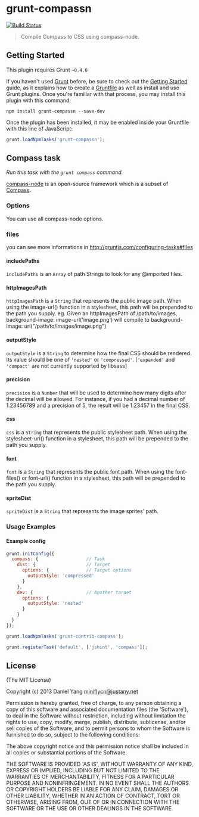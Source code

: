 # grunt-compassn

[![Build Status](https://travis-ci.org/miniflycn/grunt-compassn.svg?branch=master)](https://travis-ci.org/miniflycn/grunt-compassn)

> Compile Compass to CSS using compass-node.

## Getting Started
This plugin requires Grunt `~0.4.0`

If you haven't used [Grunt](http://gruntjs.com/) before, be sure to check out the [Getting Started](http://gruntjs.com/getting-started) guide, as it explains how to create a [Gruntfile](http://gruntjs.com/sample-gruntfile) as well as install and use Grunt plugins. Once you're familiar with that process, you may install this plugin with this command:

```shell
npm install grunt-compassn --save-dev
```

Once the plugin has been installed, it may be enabled inside your Gruntfile with this line of JavaScript:

```js
grunt.loadNpmTasks('grunt-compassn');
```

## Compass task
_Run this task with the `grunt compass` command._

[compass-node](https://github.com/miniflycn/node-compass/) is an open-source framework which is a subset of [Compass](http://compass-style.org/).

### Options

You can use all compass-node options. 

### files

you can see more informations in http://gruntjs.com/configuring-tasks#files

#### includePaths

`includePaths` is an `Array` of path Strings to look for any @imported files. 

#### httpImagesPath

`httpImagesPath` is a `String` that represents the public image path. When using the image-url() function in a stylesheet, this path will be prepended to the path you supply. eg. Given an httpImagesPath of /path/to/images, background-image: image-url('image.png') will compile to background-image: url("/path/to/images/image.png")

#### outputStyle

`outputStyle` is a `String` to determine how the final CSS should be rendered. Its value should be one of `'nested'` or `'compressed'`. [`'expanded'` and `'compact'` are not currently supported by libsass]

#### precision
`precision` is a `Number` that will be used to determine how many digits after the decimal will be allowed. For instance, if you had a decimal number of 1.23456789 and a precision of 5, the result will be 1.23457 in the final CSS.

#### css

`css` is a `String` that represents the public stylesheet path. When using the stylesheet-url() function in a stylesheet, this path will be prepended to the path you supply.

#### font

`font` is a `String` that represents the public font path. When using the font-files() or font-url() function in a stylesheet, this path will be prepended to the path you supply.

#### spriteDist

`spriteDist` is a `String` that represents the image sprites' path.


### Usage Examples

#### Example config

```javascript
grunt.initConfig({
  compass: {                  // Task
    dist: {                   // Target
      options: {              // Target options
        outputStyle: 'compressed'
      }
    },
    dev: {                    // Another target
      options: {
        outputStyle: 'nested'
      }
    }
  }
});

grunt.loadNpmTasks('grunt-contrib-compass');

grunt.registerTask('default', ['jshint', 'compass']);
```


License
---------
(The MIT License)

Copyright (c) 2013 Daniel Yang <miniflycn@justany.net>

Permission is hereby granted, free of charge, to any person obtaining a copy of this software and associated documentation files (the 'Software'), to deal in the Software without restriction, including without limitation the rights to use, copy, modify, merge, publish, distribute, sublicense, and/or sell copies of the Software, and to permit persons to whom the Software is furnished to do so, subject to the following conditions:

The above copyright notice and this permission notice shall be included in all copies or substantial portions of the Software.

THE SOFTWARE IS PROVIDED 'AS IS', WITHOUT WARRANTY OF ANY KIND, EXPRESS OR IMPLIED, INCLUDING BUT NOT LIMITED TO THE WARRANTIES OF MERCHANTABILITY, FITNESS FOR A PARTICULAR PURPOSE AND NONINFRINGEMENT. IN NO EVENT SHALL THE AUTHORS OR COPYRIGHT HOLDERS BE LIABLE FOR ANY CLAIM, DAMAGES OR OTHER LIABILITY, WHETHER IN AN ACTION OF CONTRACT, TORT OR OTHERWISE, ARISING FROM, OUT OF OR IN CONNECTION WITH THE SOFTWARE OR THE USE OR OTHER DEALINGS IN THE SOFTWARE.